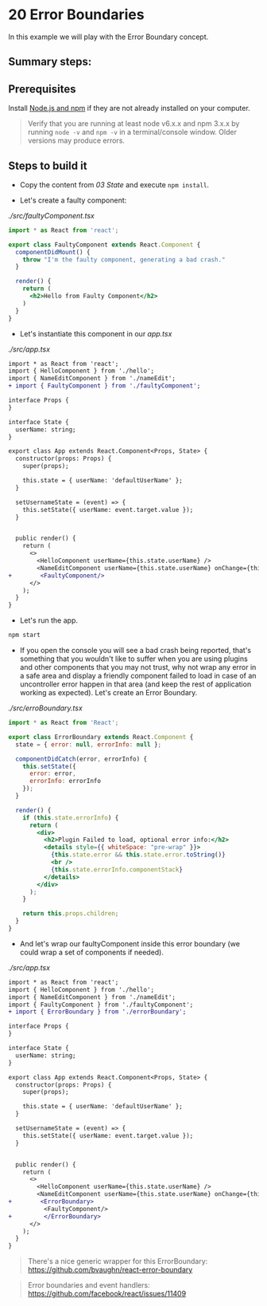 # 20 Error Boundaries

In this example we will play with the Error Boundary concept.


## Summary steps:


## Prerequisites

Install [Node.js and npm](https://nodejs.org) if they are not already installed on your computer.

> Verify that you are running at least node v6.x.x and npm 3.x.x by running `node -v` and `npm -v` in a terminal/console window. Older versions may produce errors.

## Steps to build it

- Copy the content from _03 State_ and execute `npm install`.

- Let's create a faulty component:

_./src/faultyComponent.tsx_

```jsx
import * as React from 'react';

export class FaultyComponent extends React.Component {
  componentDidMount() {
    throw "I'm the faulty component, generating a bad crash."
  }

  render() {
    return (
      <h2>Hello from Faulty Component</h2>
    )
  }
}
``` 

- Let's instantiate this component in our _app.tsx_ 

_./src/app.tsx_

```diff
import * as React from 'react';
import { HelloComponent } from './hello';
import { NameEditComponent } from './nameEdit';
+ import { FaultyComponent } from './faultyComponent';

interface Props {
}

interface State {
  userName: string;
}

export class App extends React.Component<Props, State> {
  constructor(props: Props) {
    super(props);

    this.state = { userName: 'defaultUserName' };
  }

  setUsernameState = (event) => {
    this.setState({ userName: event.target.value });
  }


  public render() {
    return (
      <>
        <HelloComponent userName={this.state.userName} />
        <NameEditComponent userName={this.state.userName} onChange={this.setUsernameState} />
+        <FaultyComponent/>        
      </>
    );
  }
}
```

- Let's run the app.

```bash
npm start
```

- If you open the console you will see a bad crash being reported, that's something that you wouldn't like to suffer when you are using plugins and other components that you may not trust, why not wrap any error in a safe area
and display a friendly component failed to load in case of an uncontroller error happen in that area (and keep the rest
of application working as expected). Let's create an Error Boundary.

_./src/erroBoundary.tsx_

```jsx
import * as React from 'React';

export class ErrorBoundary extends React.Component {
  state = { error: null, errorInfo: null };

  componentDidCatch(error, errorInfo) {
    this.setState({
      error: error,
      errorInfo: errorInfo
    });
  }

  render() {
    if (this.state.errorInfo) {
      return (
        <div>
          <h2>Plugin Failed to load, optional error info:</h2>
          <details style={{ whiteSpace: "pre-wrap" }}>
            {this.state.error && this.state.error.toString()}
            <br />
            {this.state.errorInfo.componentStack}
          </details>
        </div>
      );
    }

    return this.props.children;
  }
}
```

- And let's wrap our faultyComponent inside this error boundary (we could wrap a set of components if needed).

_./src/app.tsx_

```diff
import * as React from 'react';
import { HelloComponent } from './hello';
import { NameEditComponent } from './nameEdit';
import { FaultyComponent } from './faultyComponent';
+ import { ErrorBoundary } from './errorBoundary';

interface Props {
}

interface State {
  userName: string;
}

export class App extends React.Component<Props, State> {
  constructor(props: Props) {
    super(props);

    this.state = { userName: 'defaultUserName' };
  }

  setUsernameState = (event) => {
    this.setState({ userName: event.target.value });
  }


  public render() {
    return (
      <>
        <HelloComponent userName={this.state.userName} />
        <NameEditComponent userName={this.state.userName} onChange={this.setUsernameState} />
+        <ErrorBoundary>        
          <FaultyComponent/>
+         </ErrorBoundary>
      </>
    );
  }
}
```

> There's a nice generic wrapper for this ErrorBoundary: https://github.com/bvaughn/react-error-boundary

> Error boundaries and event handlers: https://github.com/facebook/react/issues/11409